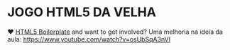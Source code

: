 # JOGO HTML5 DA VELHA

♥ [HTML5 Boilerplate](https://html5boilerplate.com) and want to get involved?
Uma melhoria na ideia da aula: https://www.youtube.com/watch?v=osUbSqA3nVI


